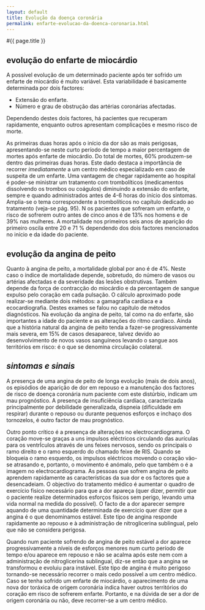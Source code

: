 ```yaml
---
layout: default
title: Evolução da doença coronária
permalink: enfarte-evolucao-da-doenca-coronaria.html
---
```


#{{ page.title }}

<h2><strong>evolução do enfarte de miocárdio</strong></h2>
A possível evolução de um determinado paciente após ter sofrido um enfarte de miocárdio é muito variável. Esta variabilidade é basicamente determinada por dois factores:
<ul>
	<li>Extensão do enfarte.</li>
	<li>Número e grau de obstrução das artérias coronárias afectadas.</li>
</ul>
Dependendo destes dois factores, há pacien­tes que recuperam rapidamente, enquanto outros apresentam complicações e mesmo risco de morte.

As primeiras duas horas após o início da dor são as mais perigosas, apresentando-se neste curto período de tempo a maior per­centagem de mortes após enfarte de miocárdio. Do total de mortes, 60% produzem-se dentro das primeiras duas horas. Este dado destaca a importância de recorrer <em>imediatamente </em>a um centro médico especializado em caso de suspeita de um enfarte. Uma vantagem de chegar rapidamente ao hospital é poder-se ministrar um tratamento com trombolíticos (medicamentos dissolvendo os trombos ou coágulos) diminuindo a extensão do enfarte, sempre e quando administrados antes de 4-6 horas do início dos sintomas. Amplia-se o tema correspondente a trombolíticos no capítulo dedicado ao tratamento (veja-se pág. 95).
N os pacientes que sofreram um enfarte, o risco de sofrerem outro antes de cinco anos é de 13% nos homens e de 39% nas mulheres.
A mortalidade nos primeiros seis anos de aparição do primeiro oscila entre 20 e 71 % dependendo dos dois factores mencionados no início e da idade do paciente.
<h2><strong>evolução da angina de peito</strong></h2>
Quanto à angina de peito, a mortalidade global por ano é de 4%. Neste caso o índice de mortalidade depende, sobretudo, do número de vasos ou artérias afectadas e da severidade das lesões obstrutivas. Também depende da força de contracção do miocárdio e da percentagem de sangue expulso pelo coração em cada pulsação. O cálculo aproximado pode realizar-se mediante dois métodos: a gama­grafia cardíaca e a ecocardiografia. Destes exames se falou no capítulo de métodos diagnósticos.
Na evolução da angina de peito, tal como na do enfarte, são importantes a idade do paciente e as alterações do ritmo cardíaco. Ainda que a história natural da angina de peito tenda a fazer-se progressivamente mais severa, em 15% de casos desaparece, talvez devido ao desenvolvimento de novos vasos sanguíneos levando o sangue aos territórios em risco: é o que se denomina circulação colateral.
<h2><em>sintomas e sinais</em></h2>
A presença de uma angina de peito de longa evolução (mais de dois anos), os episódios de aparição de dor em repouso e a manutenção dos factores de risco de doença coronária num paciente com este distúrbio, indicam um mau prognóstico. A presença de insuficiência cardíaca, caracterizada principalmente por debilidade generalizada, dispneia (dificuldade em respirar) durante o repouso ou durante pequenos esforços e inchaço dos tornozelos, é outro factor de mau prognóstico.

Outro ponto crítico é a presença de alte­rações no electrocardiograma. O coração move-se graças a uns impulsos eléctricos circulando das aurículas para os ventrÍculos através de uns feixes nervosos, sendo os principais o ramo direito e o ramo esquerdo do chamado feixe de RIS. Quando se bloqueia o ramo esquerdo, os impulsos eléctricos movendo o coração vão-se atrasando e, por­tanto, o movimento é anómalo, pelo que tam­bém o é a imagem no electrocardiograma.
As pessoas que sofrem angina de peito aprendem rapidamente as características da sua dor e os factores que a desencadeiam. O objectivo do tratamento médico é aumentar o quadro de exercício fisico necessário para que a dor apareça (quer dizer, permitir que o paciente realize determinados esforços fisicos sem perigo, levando uma vida normal na medida do possível). O facto de a dor aparecer sempre aquando de uma quantidade deter­minada de exercício quer dizer que a angina é o que denominamos estável. Este tipo de an­gina responde rapidamente ao repouso e à administração de nitroglicerina sublingual, pelo que não se considera perigosa.

Quando num paciente sofrendo de angina de peito estável a dor aparece progres­sivamente a níveis de esforços menores num curto período de tempo e/ou aparece em repouso e não se acalma após este nem com a administração de nitroglicerina sublingual, diz-se então que a angina se transformou e evoluiu para instável. Este tipo de angina é muito perigoso tornando-se necessário recor­rer o mais cedo possível a um centro médico. Caso se tenha sofrido um enfarte de miocárdio, o aparecimento de uma nova dor toráxica de origem coronária indica haver outros territórios do coração em risco de sofrerem enfarte. Portanto, e na dúvida de ser a dor de origem coronária ou não, deve recorrer-se a um centro médico.
